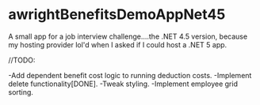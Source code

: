 # awrightBenefitsDemoAppNet45

A small app for a job interview challenge....the .NET 4.5 version, because my hosting provider lol'd when I asked if I could host a .NET 5 app.

//TODO:

-Add dependent benefit cost logic to running deduction costs. -Implement delete functionality[DONE]. -Tweak styling. -Implement employee grid sorting.
